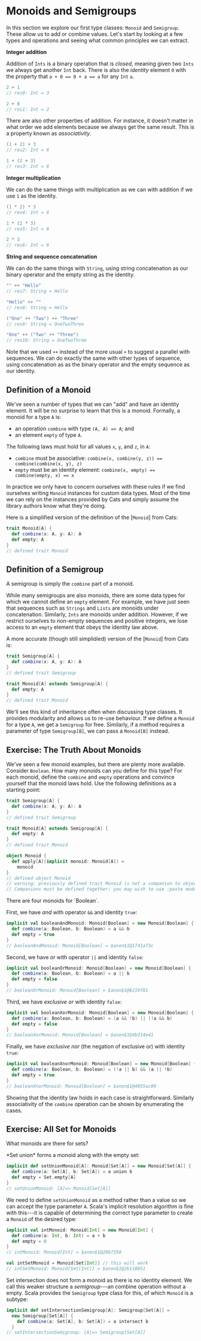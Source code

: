# Monoids and Semigroups

In this section we explore our first type classes: `Monoid` and `Semigroup`.
These allow us to add or combine values.
Let's start by looking at a few types and operations
and seeing what common principles we can extract.

**Integer addition**

Addition of `Ints` is a binary operation that is *closed*,
meaning given two `Ints` we always get another `Int` back.
There is also the *identity* element `0` with the property
that `a + 0 == 0 + a == a` for any `Int` `a`.

```scala
2 + 1
// res0: Int = 3

2 + 0
// res1: Int = 2
```

There are also other properties of addition.
For instance, it doesn't matter in what order we add elements
because we always get the same result.
This is a property known as *associativity*.

```scala
(1 + 2) + 3
// res2: Int = 6

1 + (2 + 3)
// res3: Int = 6
```

**Integer multiplication**

We can do the same things with multiplication as we can with addition
if we use `1` as the identity.

```scala
(1 * 2) * 3
// res4: Int = 6

1 * (2 * 3)
// res5: Int = 6

2 * 3
// res6: Int = 6
```

**String and sequence concatenation**

We can do the same things with `String`,
using string concatenation as our binary operator
and the empty string as the identity.

```scala
"" ++ "Hello"
// res7: String = Hello

"Hello" ++ ""
// res8: String = Hello

("One" ++ "Two") ++ "Three"
// res9: String = OneTwoThree

"One" ++ ("Two" ++ "Three")
// res10: String = OneTwoThree
```

Note that we used `++` instead of the more usual `+`
to suggest a parallel with sequences.
We can do exactly the same with other types of sequence,
using concatenation as as the binary operator
and the empty sequence as our identity.

## Definition of a Monoid

We've seen a number of types that we can "add" and have an identity element.
It will be no surprise to learn that this is a monoid.
Formally, a monoid for a type `A` is:

- an operation `combine` with type `(A, A) => A`; and
- an element `empty` of type `A`.

The following laws must hold for all values `x`, `y`, and `z`, in `A`:

- `combine` must be associative: `combine(x, combine(y, z)) == combine(combine(x, y), z)`
- `empty` must be an identity element: `combine(x, empty) == combine(empty, x) == x`

In practice we only have to concern ourselves with these rules
if we find ourselves writing `Monoid` instances for custom data types.
Most of the time we can rely on the instances provided by Cats
and simply assume the library authors know what they're doing.

Here is a simplified version of the definition of the [`Monoid`] from Cats:

```scala
trait Monoid[A] {
  def combine(x: A, y: A): A
  def empty: A
}
// defined trait Monoid
```

## Definition of a Semigroup

A semigroup is simply the `combine` part of a monoid.

While many semigroups are also monoids,
there are some data types for which we cannot define an `empty` element.
For example, we have just seen that sequences
such as `Strings` and `Lists` are monoids under concatenation.
Similarly, `Ints` are monoids under addition.
However, if we restrict ourselves to non-empty sequences and positive integers,
we lose access to an `empty` element that obeys the identity law above.

A more accurate (though still simplidied) version of the [`Monoid`] from Cats is:

```scala
trait Semigroup[A] {
  def combine(x: A, y: A): A
}
// defined trait Semigroup

trait Monoid[A] extends Semigroup[A] {
  def empty: A
}
// defined trait Monoid
```

We'll see this kind of inheritance often when discussing type classes.
It provides modularity and allows us to re-use behaviour.
If we define a `Monoid` for a type `A`, we get a `Semigroup` for free.
Similarly, if a method requires a parameter of type `Semigroup[B]`,
we can pass a `Monoid[B]` instead.

## Exercise: The Truth About Monoids

We've seen a few monoid examples, but there are plenty more available.
Consider `Boolean`. How many monoids can you define for this type?
For each monoid, define  the `combine` and `empty` operations
and convince yourself that the monoid laws hold.
Use the following definitions as a starting point:

```scala
trait Semigroup[A] {
  def combine(x: A, y: A): A
}
// defined trait Semigroup

trait Monoid[A] extends Semigroup[A] {
  def empty: A
}
// defined trait Monoid

object Monoid {
  def apply[A](implicit monoid: Monoid[A]) =
    monoid
}
// defined object Monoid
// warning: previously defined trait Monoid is not a companion to object Monoid.
// Companions must be defined together; you may wish to use :paste mode for this.
```

<div class="solution">
There are four monoids for `Boolean`.

First, we have *and* with operator `&&` and identity `true`:

```scala
implicit val booleanAndMonoid: Monoid[Boolean] = new Monoid[Boolean] {
  def combine(a: Boolean, b: Boolean) = a && b
  def empty = true
}
// booleanAndMonoid: Monoid[Boolean] = $anon$1@1741a73c
```

Second, we have *or* with operator `||` and identity `false`:

```scala
implicit val booleanOrMonoid: Monoid[Boolean] = new Monoid[Boolean] {
  def combine(a: Boolean, b: Boolean) = a || b
  def empty = false
}
// booleanOrMonoid: Monoid[Boolean] = $anon$1@6219f81
```

Third, we have *exclusive or* with identity `false`:

```scala
implicit val booleanXorMonoid: Monoid[Boolean] = new Monoid[Boolean] {
  def combine(a: Boolean, b: Boolean) = (a && !b) || (!a && b)
  def empty = false
}
// booleanXorMonoid: Monoid[Boolean] = $anon$1@4b214e41
```

Finally, we have *exclusive nor* (the negation of exclusive or) with identity `true`:

```scala
implicit val booleanXnorMonoid: Monoid[Boolean] = new Monoid[Boolean] {
  def combine(a: Boolean, b: Boolean) = (!a || b) && (a || !b)
  def empty = true
}
// booleanXnorMonoid: Monoid[Boolean] = $anon$1@4055ac09
```

Showing that the identity law holds in each case is straightforward.
Similarly associativity of the `combine` operation can be shown by enumerating the cases.
</div>

## Exercise: All Set for Monoids

What monoids are there for sets?

<div class="solution">
*Set union* forms a monoid along with the empty set:

```scala
implicit def setUnionMonoid[A]: Monoid[Set[A]] = new Monoid[Set[A]] {
  def combine(a: Set[A], b: Set[A]) = a union b
  def empty = Set.empty[A]
}
// setUnionMonoid: [A]=> Monoid[Set[A]]
```

We need to define `setUnionMonoid` as a method rather than a value so we can accept the type parameter `A`.
Scala's implicit resolution algorithm is fine with this---it is capable of
determining the correct type parameter to create a `Monoid` of the desired type:

```scala
implicit val intMonoid: Monoid[Int] = new Monoid[Int] {
  def combine(a: Int, b: Int) = a + b
  def empty = 0
}
// intMonoid: Monoid[Int] = $anon$1@20b7350

val intSetMonoid = Monoid[Set[Int]] // this will work
// intSetMonoid: Monoid[Set[Int]] = $anon$1@2b110851
```

Set intersection does not form a monoid as there is no identity element.
We call this weaker structure a *semigroup*---an combine operation without a empty.
Scala provides the `Semigroup` type class for this, of which `Monoid` is a subtype:

```scala
implicit def setIntersectionSemigroup[A]: Semigroup[Set[A]] =
  new Semigroup[Set[A]] {
    def combine(a: Set[A], b: Set[A]) = a intersect b
  }
// setIntersectionSemigroup: [A]=> Semigroup[Set[A]]
```
</div>
